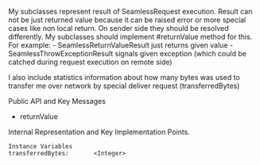 My subclasses represent result of SeamlessRequest execution. 
Result can not be just returned value because it can be raised error or more special cases like non local return. On sender side they should be resolved differently.
My subclasses should implement #returnValue method for this. For example:
	- SeamlessReturnValueResult just returns given value 
	- SeamlessThrowExceptionResult signals given exception (which could be catched during request execution on remote side)

I also include statistics information about how many bytes was used to transfer me over network by special deliver request (transferredBytes)
	
Public API and Key Messages

- returnValue

Internal Representation and Key Implementation Points.

    Instance Variables
	transferredBytes:		<Integer>